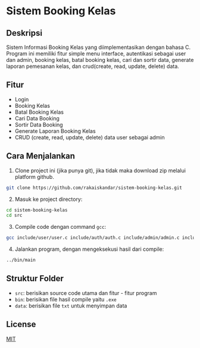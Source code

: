 # Sistem Booking Kelas

## Deskripsi

Sistem Informasi Booking Kelas yang diimplementasikan dengan bahasa C. Program ini memiliki fitur simple menu interface, autentikasi sebagai user dan admin, booking kelas, batal booking kelas, cari dan sortir data, generate laporan pemesanan kelas, dan crud(create, read, update, delete) data.

## Fitur 
- Login
- Booking Kelas
- Batal Booking Kelas
- Cari Data Booking 
- Sortir Data Booking
- Generate Laporan Booking Kelas
- CRUD (create, read, update, delete) data user sebagai admin

## Cara Menjalankan
1. Clone project ini (jika punya git), jika tidak maka download zip melalui platform github.

```bash
git clone https://github.com/rakaiskandar/sistem-booking-kelas.git
```

2. Masuk ke project directory:

```bash
cd sistem-booking-kelas
cd src
```

3. Compile code dengan command `gcc`:

```bash
gcc include/user/user.c include/auth/auth.c include/admin/admin.c include/utils/utils.c main.c -o ../bin/main
```

4. Jalankan program, dengan mengeksekusi hasil dari compile:

```bash
../bin/main
```

## Struktur Folder

- `src`: berisikan source code utama dan fitur - fitur program
- `bin`: berisikan file hasil compile yaitu `.exe`
- `data`: berisikan file `txt` untuk menyimpan data 

## License

[MIT](https://github.com/rakaiskandar/sistem-booking-kelas/blob/main/LICENSE)
